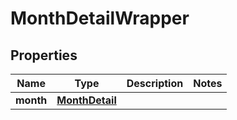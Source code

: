 # MonthDetailWrapper

## Properties
Name | Type | Description | Notes
------------ | ------------- | ------------- | -------------
**month** | [**MonthDetail**](MonthDetail.md) |  | 


